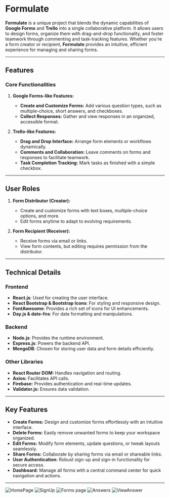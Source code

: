 # **Formulate**

**Formulate** is a unique project that blends the dynamic capabilities of **Google Forms** and **Trello** into a single collaborative platform. It allows users to design forms, organize them with drag-and-drop functionality, and foster teamwork through commenting and task-tracking features. Whether you're a form creator or recipient, **Formulate** provides an intuitive, efficient experience for managing and sharing forms.

---

## **Features**

### **Core Functionalities**
1. **Google Forms-like Features:**
   - **Create and Customize Forms:** Add various question types, such as multiple-choice, short answers, and checkboxes.
   - **Collect Responses:** Gather and view responses in an organized, accessible format.

2. **Trello-like Features:**
   - **Drag and Drop Interface:** Arrange form elements or workflows dynamically.
   - **Comments and Collaboration:** Leave comments on forms and responses to facilitate teamwork.
   - **Task Completion Tracking:** Mark tasks as finished with a simple checkbox.

---

## **User Roles**

1. **Form Distributor (Creator):**
   - Create and customize forms with text boxes, multiple-choice options, and more.
   - Edit forms anytime to adapt to evolving requirements.

2. **Form Recipient (Receiver):**
   - Receive forms via email or links.
   - View form contents, but editing requires permission from the distributor.

---

## **Technical Details**

### **Frontend**
- **React.js**: Used for creating the user interface.
- **React Bootstrap & Bootstrap Icons**: For styling and responsive design.
- **FontAwesome**: Provides a rich set of icons for UI enhancements.
- **Day.js & date-fns**: For date formatting and manipulations.

### **Backend**
- **Node.js**: Provides the runtime environment.
- **Express.js**: Powers the backend API.
- **MongoDB**: Chosen for storing user data and form details efficiently.

### **Other Libraries**
- **React Router DOM:** Handles navigation and routing.
- **Axios:** Facilitates API calls.
- **Firebase:** Provides authentication and real-time updates.
- **Validator.js:** Ensures data validation.


---


## **Key Features**

- **Create Forms:** Design and customize forms effortlessly with an intuitive interface.
- **Delete Forms:** Easily remove unwanted forms to keep your workspace organized.
- **Edit Forms:** Modify form elements, update questions, or tweak layouts seamlessly.
- **Share Forms:** Collaborate by sharing forms via email or shareable links.
- **User Authentication:** Robust sign-up and sign-in functionality for secure access.
- **Dashboard:** Manage all forms with a central command center for quick navigation and actions.

---
![HomePage](https://github.com/user-attachments/assets/1e577538-af9f-4145-bcda-0fcfd4449629)
![SignUp](https://github.com/user-attachments/assets/3c46d1ec-f1af-43fa-a436-d4febdae7a02)
![Forms page](https://github.com/user-attachments/assets/a986e8e1-41cf-40cf-8861-5bf0b92a0588)
![Answers](https://github.com/user-attachments/assets/69614629-b4d7-4c14-8d81-52f7658ab583)
![ViewAnswer](https://github.com/user-attachments/assets/e6ffc183-a417-4ce4-8737-e295575c13be)



